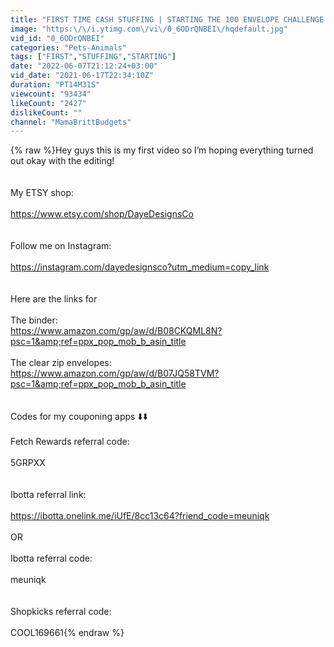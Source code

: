 ```yaml
---
title: "FIRST TIME CASH STUFFING | STARTING THE 100 ENVELOPE CHALLENGE| LOW INCOME $492 STUFFING"
image: "https:\/\/i.ytimg.com\/vi\/0_6ODrQNBEI\/hqdefault.jpg"
vid_id: "0_6ODrQNBEI"
categories: "Pets-Animals"
tags: ["FIRST","STUFFING","STARTING"]
date: "2022-06-07T21:12:24+03:00"
vid_date: "2021-06-17T22:34:10Z"
duration: "PT14M31S"
viewcount: "93434"
likeCount: "2427"
dislikeCount: ""
channel: "MamaBrittBudgets"
---
```

{% raw %}Hey guys this is my first video so I’m hoping everything turned out okay with the editing! <br /><br /><br />My ETSY shop:<br /><br /><a rel="nofollow" target="blank" href="https://www.etsy.com/shop/DayeDesignsCo">https://www.etsy.com/shop/DayeDesignsCo</a><br /><br /><br />Follow me on Instagram:<br /><br /><a rel="nofollow" target="blank" href="https://instagram.com/dayedesignsco?utm_medium=copy_link">https://instagram.com/dayedesignsco?utm_medium=copy_link</a><br /><br /><br />Here are the links for <br /><br />The binder: <br /><a rel="nofollow" target="blank" href="https://www.amazon.com/gp/aw/d/B08CKQML8N?psc=1&amp;ref=ppx_pop_mob_b_asin_title">https://www.amazon.com/gp/aw/d/B08CKQML8N?psc=1&amp;ref=ppx_pop_mob_b_asin_title</a><br /><br />The clear zip envelopes:<br /><a rel="nofollow" target="blank" href="https://www.amazon.com/gp/aw/d/B07JQ58TVM?psc=1&amp;ref=ppx_pop_mob_b_asin_title">https://www.amazon.com/gp/aw/d/B07JQ58TVM?psc=1&amp;ref=ppx_pop_mob_b_asin_title</a><br /><br /><br />Codes for my couponing apps ⬇️⬇️<br /><br />Fetch Rewards referral code:<br /><br />5GRPXX<br /><br /><br />Ibotta referral link:<br /><br /><a rel="nofollow" target="blank" href="https://ibotta.onelink.me/iUfE/8cc13c64?friend_code=meuniqk">https://ibotta.onelink.me/iUfE/8cc13c64?friend_code=meuniqk</a><br /><br />OR<br /><br />Ibotta referral code:<br /><br />meuniqk<br /><br /><br />Shopkicks referral code:<br /><br />COOL169661{% endraw %}
